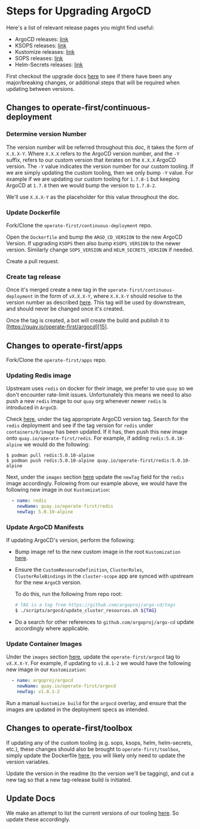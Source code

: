 # Steps for Upgrading ArgoCD

Here's a list of relevant release pages you might find useful:
- ArgoCD releases: [link][1]
- KSOPS releases: [link][2]
- Kustomize releases: [link][3]
- SOPS releases: [link][4]
- Helm-Secrets releases: [link][5]

First checkout the upgrade docs [here][6] to see if there have been any major/breaking changes, or additional steps that will be required when updating between versions.

## Changes to operate-first/continuous-deployment

### Determine version Number

The version number will be referred throughout this doc, it takes the form of `X.X.X-Y`. Where `X.X.X` refers to the ArgoCD version number, and the `-Y` suffix, refers to our custom version that iterates on the `X.X.X` ArgoCD version. The `-Y` value indicates the version number for our custom tooling. If we are simply updating the custom tooling, then we only bump `-Y` value. For example if we are updating our custom tooling for `1.7.8-1` but keeping ArgoCD at `1.7.8` then we would bump the version to `1.7.8-2`.

We'll use `X.X.X-Y` as the placeholder for this value throughout the doc.

### Update Dockerfile

Fork/Clone the `operate-first/continuous-deployment` repo.

Open the `Dockerfile` and bump the `ARGO_CD_VERSION` to the new ArgoCD Version. If upgrading `KSOPS` then also bump `KSOPS_VERSION` to the newer version. Similarly change `SOPS_VERSION` and `HELM_SECRETS_VERSION` if needed.

Create a pull request.

### Create tag release

Once it's merged create a new tag in the `operate-first/continuous-deployment` in the form of `vX.X.X-Y`, where `X.X.X-Y` should resolve to the version number as described [here][14]. This tag will be used by downstream, and should never be changed once it's created.

Once the tag is created, a bot will create the build and publish it to [https://quay.io/operate-first/argocd][15].

## Changes to operate-first/apps

Fork/Clone the `operate-first/apps` repo.

### Updating Redis image

Upstream uses `redis` on docker for their image, we prefer to use `quay` so we don't encounter rate-limit issues. Unfortunately this means we need to also push a new `redis` image to our `quay` org whenever newer `redis` is introduced in `ArgoCD`.

Check [here][7], under the tag appropriate ArgoCD version tag. Search for the `redis` deployment and see if the tag version for `redis` under `containers/0/image` has been updated. If it has, then push this new image onto `quay.io/operate-first/redis`. For example, if adding `redis:5.0.10-alpine` we would do the following:

```
$ podman pull redis:5.0.10-alpine
$ podman push redis:5.0.10-alpine quay.io/operate-first/redis:5.0.10-alpine
```

Next, under the `images` section [here][8] update the `newTag` field for the `redis` image accordingly. Folowing from our example above, we would have the following new image in our `Kustomization`:

```yaml
  - name: redis
    newName: quay.io/operate-first/redis
    newTag: 5.0.10-alpine
```

### Update ArgoCD Manifests
If updating ArgoCD's version, perform the following:
-   Bump image ref to the new custom image in the root `Kustomization` [here][9].
-   Ensure the `CustomResourceDefinition`, `ClusterRoles`, `ClusterRoleBindings` in the `cluster-scope` app are synced with upstream for the new `ArgoCD` version.

    To do this, run the following from repo root:
    ```bash
    # TAG is a tag from https://github.com/argoproj/argo-cd/tags
    $ ./scripts/argocd/update_cluster_resources.sh ${TAG}
    ```
- Do a search for other references to `github.com/argoproj/argo-cd` update accordingly where applicable.

### Update Container Images

Under the `images` section [here][11], update the `operate-first/argocd` tag to `vX.X.X-Y`. For example, if updating to `v1.8.1-2` we would have the following new image in our `Kustomization`:

```yaml
  - name: argoproj/argocd
    newName: quay.io/operate-first/argocd
    newTag: v1.8.1-2
```

Run a manual `kustomize build` for the `argocd` overlay, and ensure that the images are updated in the deployment specs as intended.

## Changes to operate-first/toolbox

If updating any of the custom tooling (e.g. sops, ksops, helm, helm-secrets, etc.), these changes should also be brought to `operate-first/toolbox`, simply update the Dockerfile [here][12], you will likely only need to update the version variables.

Update the version in the readme (to the version we'll be tagging), and cut a new tag so that a new tag-release build is initiated.

## Update Docs

We make an attempt to list the current versions of our tooling [here][13]. So update these accordingly.

[1]: https://github.com/argoproj/argo-cd/releases
[2]: https://github.com/viaduct-ai/kustomize-sops/releases
[3]: https://github.com/kubernetes-sigs/kustomize/releases
[4]: https://github.com/mozilla/sops/releases
[5]: https://github.com/zendesk/helm-secrets/releases
[6]: https://argoproj.github.io/argo-cd/operator-manual/upgrading/overview/
[7]: https://github.com/argoproj/argo-cd/blob/master/manifests/install.yaml
[8]: https://github.com/operate-first/apps/blob/master/argocd/base/kustomization.yaml
[9]: https://github.com/operate-first/apps/blob/master/argocd/base/kustomization.yaml#L4
[10]: https://github.com/operate-first/continuous-deployment/blob/master/manifests/crds/kustomization.yaml#L5
[11]: https://github.com/operate-first/apps/blob/master/argocd/base/kustomization.yaml#L16
[12]: https://github.com/operate-first/toolbox/blob/master/Dockerfile
[13]: https://github.com/operate-first/continuous-deployment/blob/master/README.md
[14]: #determine-version-number
[15]: https://quay.io/operate-first/argocd
[16]: https://github.com/operate-first/apps/tree/master/cluster-scope/base
[17]: https://github.com/argoproj/argo-cd/tree/master/manifests
